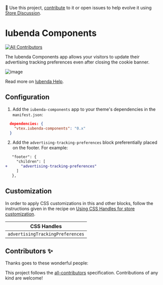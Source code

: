 📢 Use this project, [contribute](https://github.com/vtex-apps/iubenda-components) to it or open issues to help evolve it using [Store Discussion](https://github.com/vtex-apps/store-discussion).

# Iubenda Components

<!-- prettier-ignore-start -->
<!-- markdownlint-disable -->
<!-- ALL-CONTRIBUTORS-BADGE:START - Do not remove or modify this section -->
[![All Contributors](https://img.shields.io/badge/all_contributors-0-orange.svg?style=flat-square)](#contributors-)
<!-- ALL-CONTRIBUTORS-BADGE:END -->
<!-- markdownlint-enable -->
<!-- prettier-ignore-end -->

The Iubenda Components app allows your visitors to update their advertising tracking preferences even after closing the cookie banner. 

![image](https://user-images.githubusercontent.com/284515/80037044-46d6da00-84c9-11ea-9ad2-5f0a357e5fe5.png)

Read more on [Iubenda Help](https://www.iubenda.com/en/help/7440-iab-framework-cmp#update-tcf-preferences).

## Configuration

1. Add the `iubenda-components` app to your theme's dependencies in the `manifest.json`:

```json
  dependencies: {
    "vtex.iubenda-components": "0.x"
  }
```

2. Add the `advertising-tracking-preferences` block preferentially placed on the footer. For example:

```diff
   "footer": {
     "children": [
+      "advertising-tracking-preferences"
     ]
   },
```

## Customization

In order to apply CSS customizations in this and other blocks, follow the instructions given in the recipe on [Using CSS Handles for store customization](https://vtex.io/docs/recipes/style/using-css-handles-for-store-customization).

| CSS Handles                      |
| -------------------------------- |
| `advertisingTrackingPreferences` |

<!-- DOCS-IGNORE:start -->

## Contributors ✨

Thanks goes to these wonderful people:

<!-- ALL-CONTRIBUTORS-LIST:START - Do not remove or modify this section -->
<!-- prettier-ignore-start -->
<!-- markdownlint-disable -->
<!-- markdownlint-enable -->
<!-- prettier-ignore-end -->

<!-- ALL-CONTRIBUTORS-LIST:END -->

This project follows the [all-contributors](https://github.com/all-contributors/all-contributors) specification. Contributions of any kind are welcome!

<!-- DOCS-IGNORE:end -->
